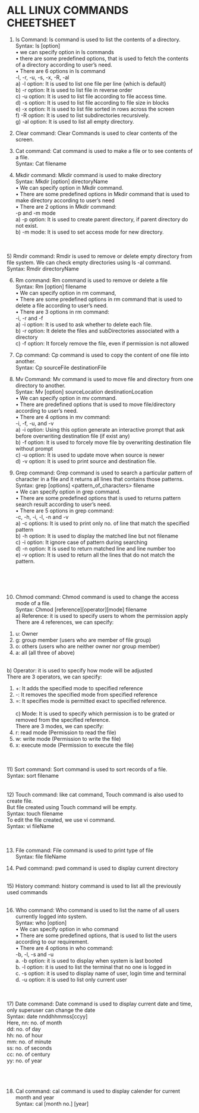 # ALL LINUX COMMANDS CHEETSHEET

1)	ls Command: ls command is used to list the contents of a directory.<br>
     Syntax: ls [option] <br>
•	we can specify option in ls commands <br>
•	there are some predefined options, that is used to fetch the contents of a directory according to user’s need.<br>
•	There are 6 options in ls command<br>
-l, -r, -u, -s, -x, -R, -al <br>
a)	-l option: It is used to list one file per line {which is default}   <br>
b)	-r option: It is used to list file in reverse order <br>
c)	-u option: It is used to list file according to file access time. <br>
d)	-s option: It is used to list file according to file size in blocks <br>
e)	-x option: It is used to list file sorted in rows across the screen <br>
f)	-R option: It is used to list subdirectories recursively. <br>
g)	-al option: It is used to list all empty directory. <br>

2)	Clear command: Clear Commands is used to clear contents of the screen.<br>
3)	Cat command: Cat command is used to make a file or to see contents of a file.<br>
Syntax:  Cat filename<br>

4)	Mkdir command: Mkdir command is used to make directory <br>
     Syntax: Mkdir [option] directoryName <br>
•	We can specify option in Mkdir command. <br>
•	There are some predefined options in Mkdir command that is used to make directory according to user’s need <br>
•	There are 2 options in Mkdir command: <br>
-p and -m mode <br>
a)	-p option: It is used to create parent directory, if parent directory do not exist. <br>
b)	-m mode: It is used to set access mode for new directory. <br>
<br>
<br>
5)	Rmdir command: Rmdir is used to remove or delete empty directory from file system. We can check empty directories using ls -al command.<br>
    Syntax: Rmdir directoryName <br>

6)	Rm command: Rm command is used to remove or delete a file  <br>
     Syntax: Rm [option] filename <br>
•	We can specify option in rm command, <br>
•	There are some predefined options in rm command that is used to delete a file according to user’s need. <br>
•	There are 3 options in rm command: <br>
-i, -r and -f  <br>
a)	-i option: It is used to ask whether to delete each file. <br>
b)	-r option: It delete the files and subDirectories associated with a directory <br>
c)	-f option: It forcely remove the file, even if permission is not allowed <br>


7)	Cp command: Cp command is used to copy the content of one file into another. <br>
     Syntax: Cp sourceFile destinationFile <br>
8)	Mv Command: Mv command is used to move file and directory from one directory to another. <br>
        Syntax: Mv [option] sourceLocation destinationLocation <br>
•	We can specify option in mv command. <br>
•	There are predefined options that is used to move file/directory according to user’s need. <br>
•	There are 4 options in mv command: <br>
        -i, -f, -u, and -v <br>
a)	-i option:  Using this option generate an interactive prompt that ask before overwriting destination file (if exist any) <br>
b)	-f option: It is used to forcely move file by overwriting destination file without prompt <br>
c)	-u option: It is used to update move when source is newer <br>
d)	-v option: It is used to print source and destination file. <br>

9)	Grep command: Grep command is used to search a particular pattern of character in a file and it returns all lines that contains those patterns. <br>
      Syntax: grep [options] <pattern_of_characters> filename <br>
•	We can specify option in grep command. <br>
•	There are some predefined options that is used to returns pattern search result according to user’s need. <br>
•	There are 5 options in grep command: <br>
                -c, -h, -i, -l, -n and -v <br>
a)	-c options: It is used to print only no. of line that match the specified pattern <br>
b)	-h option: It is used to display the matched line but not filename <br>
c)	-i option: It ignore case of pattern during searching <br>
d)	-n option: It is used to return matched line and line number too <br>
e)	-v option: It is used to return all the lines that do not match the pattern. <br>

<br>
<br>
<br>

10)	Chmod command: Chmod command is used to change the access mode of a file. <br>
         Syntax: Chmod [reference][operator][mode] filename <br>
a)	Reference: it is used to specify users to whom the permission apply <br>
      There are 4 references, we can specify: <br>
1.	u:  Owner  <br>
2.	g: group member (users who are member of file group) <br>
3.	o: others (users who are neither owner nor group member) <br>
4.	a: all (all three of above) <br><br>

b)	Operator: it is used to specify how mode will be adjusted <br>
      There are 3 operators, we can specify: <br>
1.	+:  It adds the specified mode to specified reference <br>
2.	-: It removes the specified mode from specified reference <br>
3.	=: It specifies mode is permitted exact to specified reference. <br><br>
c)	Mode: It is used to specify which permission is to be grated or removed from the specified reference. <br>
      There are 3 modes, we can specify: <br>
1.	r: read mode (Permission to read the file) <br>
2.	w: write mode (Permission to write the file) <br>
3.	x: execute mode (Permission to execute the file) <br>
<br>
<br>
11)	Sort command: Sort command is used to sort records of a file. <br>
         Syntax: sort filename <br>
<br>
<br>
12)	Touch command: like cat command, Touch command is also used to create file. <br>
              But file created using Touch command will be empty. <br>
            Syntax: touch filename <br>
            To edit the file created, we use vi command. <br>
            Syntax: vi fileName <br>
<br>
<br>

13)	File command: File command is used to print type of file  <br>
           Syntax: file fileName <br>

14)	Pwd command: pwd command is used to display current directory <br>
<br>
15)	History command: history command is used to list all the previously used commands  <br><br>

16)	Who command: Who command is used to list the name of all users currently logged into system.  <br>
                         Syntax: who [option] <br>
•	We can specify option in who command<br>
•	There are some predefined options, that is used to list the users according to our requirement.<br>
•	There are 4 options in who command:<br>
-b, -l, -s and -u <br>
a.	-b option: it is used to display when system is last booted<br>
b.	-l option: it is used to list the terminal that no one is logged in<br>
c.	-s option: it is used to display name of user, login time and terminal<br>
d.	-u option: it is used to list only current user<br>
<br>
<br>
17)	Date command: Date command is used to display current date and time, only superuser can change the date<br>
           Syntax: date nnddhhmmss[ccyy] <br>
                  Here, nn: no. of month<br>
                           dd: no. of day<br>
                           hh: no. of hour<br>
                           mm: no. of minute<br>
                            ss: no. of seconds<br>
                            cc: no. of century<br>
                            yy: no. of year<br>
<br><br><br>

18)	Cal command: cal command is used to display calender for current month and year<br>
        Syntax: cal [month no.] [year] <br><br><br>
    
